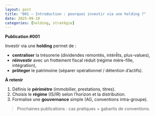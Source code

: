 ```yaml
---
layout: post
title: "001 — Introduction : pourquoi investir via une holding ?"
date: 2025-09-10
categories: [holding, stratégie]
---
```


**Publication #001**

Investir via une **holding** permet de :
- **centraliser** la trésorerie (dividendes remontés, intérê̂ts, plus-values),
- **réinvestir** avec un frottement fiscal réduit (régime mère-fille, intégration),
- **prôteger** le patrimoine (séparer opérationnel / détention d’actifs).

**À retenir**
1. Définis le **périmètre** (immobilier, prestations, titres).
2. Choisis le **régime** (IS/IR) selon l’horizon et la distribution.
3. Formalise une **gouvernance** simple (AG, conventions intra-groupe).

> Prochaines publications : cas pratiques + gabarits de conventions.

